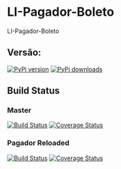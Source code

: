 LI-Pagador-Boleto
=================

LI-Pagador-Boleto

## Versão:

[![PyPi version](https://pypip.in/version/li-pagador-boleto/badge.svg?text=versão)](https://pypi.python.org/pypi/li-pagador-boleto)
[![PyPi downloads](https://pypip.in/download/li-pagador-boleto/badge.svg)](https://pypi.python.org/pypi/li-pagador-boleto)


## Build Status

### Master

[![Build Status](https://travis-ci.org/lojaintegrada/LI-Pagador-Boleto.svg?branch=master)](https://travis-ci.org/lojaintegrada/LI-Pagador-Boleto)
[![Coverage Status](https://coveralls.io/repos/lojaintegrada/LI-Pagador-Boleto/badge.svg?branch=master)](https://coveralls.io/r/lojaintegrada/LI-Pagador-Boleto?branch=master)

### Pagador Reloaded

[![Build Status](https://travis-ci.org/lojaintegrada/LI-Pagador-Boleto.svg?branch=pagador-reloaded)](https://travis-ci.org/lojaintegrada/LI-Pagador-Boleto)
[![Coverage Status](https://coveralls.io/repos/lojaintegrada/LI-Pagador-Boleto/badge.svg?branch=pagador-reloaded)](https://coveralls.io/r/lojaintegrada/LI-Pagador-Boleto?branch=pagador-reloaded)
